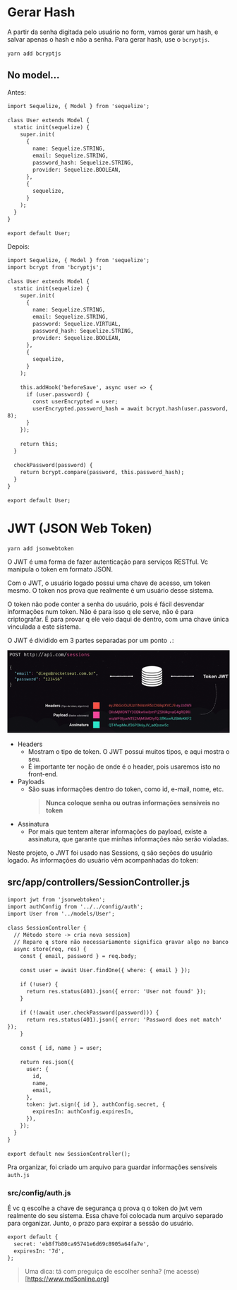 # Gerar Hash

A partir da senha digitada pelo usuário no form, vamos gerar um hash, e salvar
apenas o hash e não a senha. Para gerar hash, use o `bcryptjs`.

`yarn add bcryptjs`

## No model...

Antes:

```
import Sequelize, { Model } from 'sequelize';

class User extends Model {
  static init(sequelize) {
    super.init(
      {
        name: Sequelize.STRING,
        email: Sequelize.STRING,
        password_hash: Sequelize.STRING,
        provider: Sequelize.BOOLEAN,
      },
      {
        sequelize,
      }
    );
  }
}

export default User;
```

Depois:

```
import Sequelize, { Model } from 'sequelize';
import bcrypt from 'bcryptjs';

class User extends Model {
  static init(sequelize) {
    super.init(
      {
        name: Sequelize.STRING,
        email: Sequelize.STRING,
        password: Sequelize.VIRTUAL,
        password_hash: Sequelize.STRING,
        provider: Sequelize.BOOLEAN,
      },
      {
        sequelize,
      }
    );

    this.addHook('beforeSave', async user => {
      if (user.password) {
        const userEncrypted = user;
        userEncrypted.password_hash = await bcrypt.hash(user.password, 8);
      }
    });

    return this;
  }

  checkPassword(password) {
    return bcrypt.compare(password, this.password_hash);
  }
}

export default User;
```

# JWT (JSON Web Token)

`yarn add jsonwebtoken`

O JWT é uma forma de fazer autenticação para serviços RESTful. Vc manipula o
token em formato JSON.

Com o JWT, o usuário logado possui uma chave de acesso, um token mesmo. O token
nos prova que realmente é um usuário desse sistema.

O token não pode conter a senha do usuário, pois é fácil desvendar informações
num token. Não é para isso q ele serve, não é para criptografar. É para provar q
ele veio daqui de dentro, com uma chave única vinculada a este sistema.

O JWT é dividido em 3 partes separadas por um ponto `.`:

![jwt-image](/Caderno_de_Anotacoes/6-Gerar-hash_JWT/images/img1.png)

- Headers
  - Mostram o tipo de token. O JWT possui muitos tipos, e aqui mostra o seu.
  - É importante ter noção de onde é o header, pois usaremos isto no front-end.
- Payloads
  - São suas informações dentro do token, como id, e-mail, nome, etc.
    > **Nunca coloque senha ou outras informações sensíveis no token**
- Assinatura
  - Por mais que tentem alterar informações do payload, existe a assinatura, que
    garante que minhas informações não serão violadas.

Neste projeto, o JWT foi usado nas Sessions, q são seções do usuário logado.
As informações do usuário vêm acompanhadas do token:

## src/app/controllers/SessionController.js

```
import jwt from 'jsonwebtoken';
import authConfig from '../../config/auth';
import User from '../models/User';

class SessionController {
  // Método store -> cria nova session]
  // Repare q store não necessariamente significa gravar algo no banco
  async store(req, res) {
    const { email, password } = req.body;

    const user = await User.findOne({ where: { email } });

    if (!user) {
      return res.status(401).json({ error: 'User not found' });
    }

    if (!(await user.checkPassword(password))) {
      return res.status(401).json({ error: 'Password does not match' });
    }

    const { id, name } = user;

    return res.json({
      user: {
        id,
        name,
        email,
      },
      token: jwt.sign({ id }, authConfig.secret, {
        expiresIn: authConfig.expiresIn,
      }),
    });
  }
}

export default new SessionController();
```

Pra organizar, foi criado um arquivo para guardar informações sensíveis `auth.js`

### src/config/auth.js

É vc q escolhe a chave de segurança q prova q o token do jwt vem realmente do
seu sistema. Essa chave foi colocada num arquivo separado para organizar. Junto,
o prazo para expirar a sessão do usuário.

```
export default {
  secret: 'eb8f7b80ca95741e6d69c8905a64fa7e',
  expiresIn: '7d',
};
```

> Uma dica: tá com preguiça de escolher senha? (me acesse)[https://www.md5online.org]
